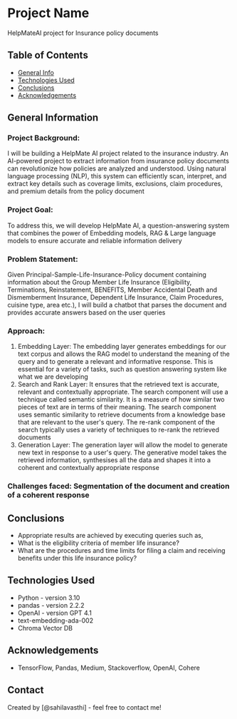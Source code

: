 # Project Name
HelpMateAI project for Insurance policy documents


## Table of Contents
* [General Info](#general-information)
* [Technologies Used](#technologies-used)
* [Conclusions](#conclusions)
* [Acknowledgements](#acknowledgements)

## General Information
### Project Background:
I will be building a HelpMate AI project related to the insurance industry. An AI-powered project to extract information from insurance policy documents can revolutionize how policies are analyzed and understood. Using natural language processing (NLP), this system can efficiently scan, interpret, and extract key details such as coverage limits, exclusions, claim procedures, and premium details from the policy document
### Project Goal:
To address this, we will develop HelpMate AI, a question-answering system that combines the power of Embedding models, RAG & Large language models to ensure accurate and reliable information delivery
### Problem Statement:
Given Principal-Sample-Life-Insurance-Policy document containing information about the Group Member Life Insurance (Eligibility, Terminations, Reinstatement, BENEFITS, Member Accidental Death and Dismemberment Insurance, Dependent Life Insurance, Claim Procedures, cuisine type, area etc.), I will build a chatbot that parses the document and provides accurate answers based on the user queries
### Approach:
1. Embedding Layer: The embedding layer generates embeddings for our text corpus and allows the RAG model to understand the meaning of the query and to generate a relevant and informative response. This is essential for a variety of tasks, such as question answering system like what we are developing
2. Search and Rank Layer: It ensures that the retrieved text is accurate, relevant and contextually appropriate. The search component will use a technique called semantic similarity. It is a measure of how similar two pieces of text are in terms of their meaning. The search component uses semantic similarity to retrieve documents from a knowledge base that are relevant to the user's query. The re-rank component of the search typically uses a variety of techniques to re-rank the retrieved documents
3. Generation Layer: The generation layer will allow the model to generate new text in response to a user's query. The generative model takes the retrieved information, synthesises all the data and shapes it into a coherent and contextually appropriate response
### Challenges faced: Segmentation of the document and creation of a coherent response

## Conclusions
- Appropriate results are achieved by executing queries such as,
- What is the eligibility criteria of member life insurance?
- What are the procedures and time limits for filing a claim and receiving benefits under this life insurance policy?

## Technologies Used
- Python - version 3.10
- pandas - version 2.2.2
- OpenAI - version GPT 4.1
- text-embedding-ada-002 
- Chroma Vector DB

<!-- As the libraries versions keep on changing, it is recommended to mention the version of library used in this project -->

## Acknowledgements
- TensorFlow, Pandas, Medium, Stackoverflow, OpenAI, Cohere


## Contact
Created by [@sahilavasthi] - feel free to contact me!
